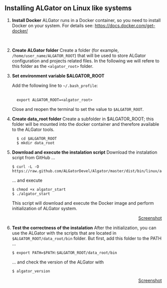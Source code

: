 ## Installing ALGator on Linux like systems

1. **Install Docker**
   ALGator runs in a Docker container, so you need to install Docker on your system. For details see: https://docs.docker.com/get-docker/
<br>

2. **Create ALGator folder**
    Create a folder (for example, `/home/user_name/ALGATOR_ROOT`) that will be used to store ALGator configuration and projects related files. In the following we will refere to this folder as the `<algator_root>` folder.
    <br>

3. **Set environment variable $ALGATOR_ROOT** 
  
   Add the following line to `~/.bash_profile`:  
   <br>
	 ```
	   export ALGATOR_ROOT=<algator_root>	
	 ```
   Close and reopen the terminal to set the value to `$ALGATOR_ROOT`.
   <br>
4. **Create data_root folder**
    Create a subfolder in $ALGATOR_ROOT; this folder will be mounted into the docker container and therefore available to the ALGator tools.
    <br>
	 ```
	   $ cd $ALGATOR_ROOT
       $ mkdir data_root
	 ```

5. **Download and execute the instalation script** 
    Download the instalation script from GitHub ...
    <br>
    ```
    $ curl -L -O https://raw.github.com/ALGatorDevel/Algator/master/dist/bin/linux/algator_start
    ```   
    ... and execute
    <br>
    ```
    $ chmod +x algator_start
    $ ./algator_start
    ```
    This script will download and execute the Docker image and perform initialization of ALGator system. 
    <p align=right><a href="/dist/htmldoc/images/linux_install.png">Screenshot</a>
    <br>

6. **Test the correctness of the instalation**
    After the initialization, you can use the ALGator with the scripts that are located in `$ALGATOR_ROOT/data_root/bin` folder. But first, add this folder to the PATH ...
    <br>
    ``` 
    $ export PATH=$PATH:$ALGATOR_ROOT/data_root/bin
    ```
    ... and check the version of the ALGator with 
    <br>
    ``` 
    $ algator_version
    ```
    <p align=right><a href="/dist/htmldoc/images/version.png">Screenshot</a>
    <br>

